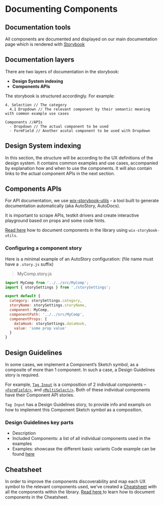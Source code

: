 # Documenting Components

## Documentation tools
All components are documented and displayed on our main documentation page which is rendered with [Storybook](https://storybook.js.org)

## Documentation layers
There are two layers of documentation in the storybook:
- **Design System indexing**
- **Components APIs**

The storybook is structured accordingly. For example:

```
4. Selection // The category
  4.1 Dropdown // The relevant component by their semantic meaning with common example use cases

Components //APIs
  - Dropdown // The actual component to be used
  - FormField // Another acutal component to be used with Dropdown
```

## Design System indexing
In this section, the structure will be according to the UX definitions of the design system.
It contains common examples and use cases, accompanied by explanation how and when to use the components. It will also contain links to the actual component APIs in the next section.

## Components APIs
For API documentation, we use [wix-storybook-utils](https://github.com/wix/wix-ui/tree/master/packages/wix-storybook-utils) - a tool built to generate documentation automatically (aka AutoStory, AutoDocs).

It is important to scrape APIs, testkit drivers and create interactive playground based on props and some code hints.

[Read here](https://github.com/wix/wix-ui/blob/master/packages/wix-storybook-utils/docs/usage.md) how to document components in the library using `wix-storybook-utils`.

### Configuring a component story

Here is a minimal example of an AutoStory configuration:
(file name must have a `.story.js` suffix)
> MyComp.story.js

```js
import MyComp from '../../src/MyComp';
import { storySettings } from './storySettings';

export default {
  category: storySettings.category,
  storyName: storySettings.storyName,
  component: MyComp,
  componentPath: '../../src/MyComp',
  componentProps: {
    dataHook: storySettings.dataHook,
    value: 'some prop value'
  }
}
```

## Design Guidelines
In some cases, we implement a Component’s Sketch symbol, as a composite of more than 1 component. 
In such a case, a Design Guidelines story is required.

For example, [`Tag Input`](https://wix.com/pages/wix-style-react/?path=/story/design-guidelines-inputs--3-12-tag-input) is a composition of 2 individual components – [`<FormField/>`](https://wix.com/pages/wix-style-react/?path=/story/components-api-components--formfield), and [`<MultiSelect/>`](https://wix.com/pages/wix-style-react/?path=/story/components-api-components--multiselect).
Both of these individual components have their Component API stories.

`Tag Input` has a Design Guidelines story, to provide info and exampls on how to implement this Component Sketch symbol as a composition.

### Design Guidelines key parts
 - Description
 - Included Components: a list of all individual components used in the examples
 - Examples: showcase the different basic variants
Code example can be found [here](https://github.com/wix/wix-style-react/blob/master/stories/MultiSelect/index.story.js)

## Cheatsheet

In order to improve the components discoverability and map each UX symbol to the relevant components used, we've created a [Cheatsheet](https://wix.com/pages/wix-style-react/?path=/story/introduction-cheatsheet--components-cheatsheet) with all the components within the library.
[Read here ](./CHEATSHEET_GUIDLINES.md) to learn how to document components in the Cheatsheet.
